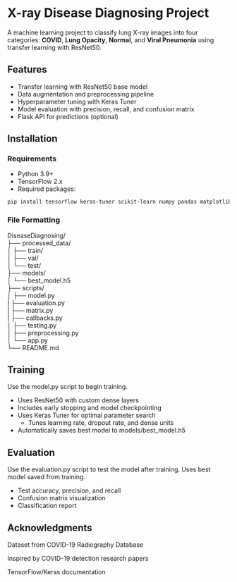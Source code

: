 # X-ray Disease Diagnosing Project

A machine learning project to classify lung X-ray images into four categories: **COVID**, **Lung Opacity**, **Normal**, and **Viral Pneumonia** using transfer learning with ResNet50.

## Features
- Transfer learning with ResNet50 base model
- Data augmentation and preprocessing pipeline
- Hyperparameter tuning with Keras Tuner
- Model evaluation with precision, recall, and confusion matrix
- Flask API for predictions (optional)

## Installation

### Requirements
- Python 3.9+
- TensorFlow 2.x
- Required packages:
```bash
pip install tensorflow keras-tuner scikit-learn numpy pandas matplotlib seaborn opencv-python
```

### File Formatting

DiseaseDiagnosing/\
├── processed_data/\
│   ├── train/\
│   ├── val/\
│   └── test/\
├── models/\
│   └── best_model.h5\
├── scripts/\
│   ├── model.py\
|   ├── evaluation.py\
|   ├── matrix.py\
|   ├── callbacks.py\
│   ├── testing.py\
│   ├── preprocessing.py\
│   └── app.py\
└── README.md

## Training
Use the model.py script to begin training.
- Uses ResNet50 with custom dense layers
- Includes early stopping and model checkpointing
- Uses Keras Tuner for optimal parameter search
    - Tunes learning rate, dropout rate, and dense units
- Automatically saves best model to models/best_model.h5

## Evaluation
Use the evaluation.py script to test the model after training. Uses best model saved from training.
- Test accuracy, precision, and recall
- Confusion matrix visualization
- Classification report

## Acknowledgments
Dataset from COVID-19 Radiography Database

Inspired by COVID-19 detection research papers

TensorFlow/Keras documentation